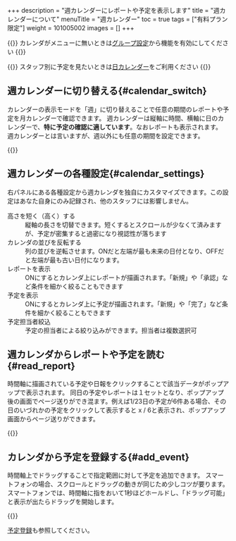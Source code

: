 +++
description = "週カレンダーにレポートや予定を表示します"
title = "週カレンダーについて"
menuTitle = "週カレンダー"
toc = true
tags = ["有料プラン限定"]
weight = 101005002
images = []
+++


{{<info>}}
カレンダがメニューに無いときは[グループ設定](/docs/manual/initial-setting/setting-group/#optionalFunction)から機能を有効にしてください
{{</info>}}

{{<info>}}
スタッフ別に予定を見たいときは[日カレンダー](/docs/manual/calendar/dayly/)をご利用ください
{{</info>}}



## 週カレンダーに切り替える{#calendar_switch}

カレンダーの表示モードを「週」に切り替えることで任意の期間のレポートや予定を月カレンダーで確認できます。
週カレンダーは縦軸に時間、横軸に日のカレンダーで、**特に予定の確認に適しています**。なおレポートも表示されます。
週カレンダーとは言いますが、週以外にも任意の期間を設定できます。


{{<icatch filename="weekly-calendar" msg="「週」とは言うけど3日とか10日とか自由に選べます" alice="guide">}}


## 週カレンダーの各種設定{#calendar_settings}

右パネルにある各種設定から週カレンダを独自にカスタマイズできます。この設定はあなた自身にのみ記録され、他のスタッフには影響しません。


<dl class="basic">
<dt>高さを短く（高く）する</dt>
<dd>縦軸の長さを切替できます。短くするとスクロールが少なくて済みますが、予定が密集すると過密になり視認性が落ちます</dd>
<dt>カレンダの並びを反転する</dt>
<dd>列の並びを逆転させます。ONだと左端が最も未来の日付となり、OFFだと左端が最も古い日付になります。</dd>
<dt>レポートを表示</dt>
<dd>ONにするとカレンダ上にレポートが描画されます。「新規」や「承認」など条件を細かく絞ることもできます</dd>
<dt>予定を表示</dt>
<dd>ONにするとカレンダ上に予定が描画されます。「新規」や「完了」など条件を細かく絞ることもできます</dd>
<dt>予定担当者絞込</dt>
<dd>予定の担当者による絞り込みができます。担当者は複数選択可</dd>
</dl>

## 週カレンダからレポートや予定を読む{#read_report}

時間軸に描画されている予定や日報をクリックすることで該当データがポップアップで表示されます。
同日の予定やレポートは１セットとなり、ポップアップ後の画面でページ送りができ混ます。例えば1/23日の予定が6件ある場合、その日のいづれかの予定をクリックして表示すると x / 6と表示され、ポップアップ画面からページ送りができます。

{{<icatch filename="show-event" msg="週カレンダーから予定をポップアップで表示した例です">}}



## カレンダから予定を登録する{#add_event}

時間軸上でドラッグすることで指定範囲に対して予定を追加できます。
スマートフォンの場合、スクロールとドラッグの動きが同じため少しコツが要ります。
スマートフォンでは、時間軸に指をおいて1秒ほどホールドし、「ドラッグ可能」と表示が出たらドラッグを開始します。



{{<icatch filename="drag-event-add" msg="予定をドラッグ操作で簡単に追加できます。スマホの場合は「ホールド」して「スワイプ」します。" alice="phone">}}



[予定登録](/docs/manual/event/add/)も参照してください。